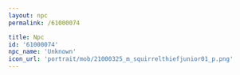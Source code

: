 ```yaml
---
layout: npc
permalink: /61000074

title: Npc
id: '61000074'
npc_name: 'Unknown'
icon_url: 'portrait/mob/21000325_m_squirrelthiefjunior01_p.png'
---
```

